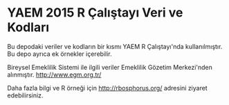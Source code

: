 # YAEM 2015 R Çalıştayı Veri ve Kodları

Bu depodaki veriler ve kodların bir kısmı YAEM R Çalıştayı'nda kullanılmıştır. Bu depo ayrıca ek örnekler içerebilir.

Bireysel Emeklilik Sistemi ile ilgili veriler Emeklilik Gözetim Merkezi'nden alınmıştır. http://www.egm.org.tr/

Daha fazla bilgi ve R örneği için http://rbosphorus.org/ adresini ziyaret edebilirsiniz. 
